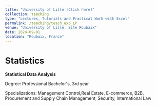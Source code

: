 ```yaml
---
title: "University of Lille [Click here]"
collection: teaching
type: "Lectures, Tutorials and Practical Work with Excel"
permalink: /teaching/teach_exp_LP
venue: "University of Lille, Site Roubaix"
date: 2024-09-01
location: "Roubaix, France"
---
```


# Statistics

**Statistical Data Analysis**

Degree: Professional Bachelor's, 3rd year

Specializations: Management Control,Real Estate, E-commerce, B2B, Procurement and Supply Chain Management, Security, International Law

